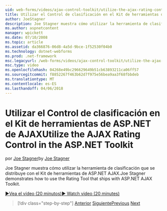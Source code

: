 ```yaml
---
uid: web-forms/videos/ajax-control-toolkit/utilize-the-ajax-rating-control-in-the-aspnet-toolkit
title: Utilizar el Control de clasificación en el Kit de herramientas de ASP.NET de AJAX | Documentos de Microsoft
author: JoeStagner
description: Joe Stagner muestra cómo utilizar la herramienta de clasificación que se distribuye con el Kit de herramientas de ASP.NET AJAX.
ms.author: aspnetcontent
manager: wpickett
ms.date: 07/10/2008
ms.topic: article
ms.assetid: da366876-06d8-4a5d-9bce-1f52530f04b0
ms.technology: dotnet-webforms
ms.prod: .net-framework
msc.legacyurl: /web-forms/videos/ajax-control-toolkit/utilize-the-ajax-rating-control-in-the-aspnet-toolkit
msc.type: video
ms.openlocfilehash: 04268e49bc296629649b51cb63893211ca06ff57
ms.sourcegitcommit: f8852267f463b62d7f975e56bea9aa3f68fbbdeb
ms.translationtype: MT
ms.contentlocale: es-ES
ms.lasthandoff: 04/06/2018
---
```

<a name="utilize-the-ajax-rating-control-in-the-aspnet-toolkit"></a><span data-ttu-id="5a743-103">Utilizar el Control de clasificación en el Kit de herramientas de ASP.NET de AJAX</span><span class="sxs-lookup"><span data-stu-id="5a743-103">Utilize the AJAX Rating Control in the ASP.NET Toolkit</span></span>
====================
<span data-ttu-id="5a743-104">por [Joe Stagner](https://github.com/JoeStagner)</span><span class="sxs-lookup"><span data-stu-id="5a743-104">by [Joe Stagner](https://github.com/JoeStagner)</span></span>

<span data-ttu-id="5a743-105">Joe Stagner muestra cómo utilizar la herramienta de clasificación que se distribuye con el Kit de herramientas de ASP.NET AJAX.</span><span class="sxs-lookup"><span data-stu-id="5a743-105">Joe Stagner demonstrates how to use the Rating Tool that ships with ASP.NET AJAX Toolkit.</span></span>

[<span data-ttu-id="5a743-106">&#9654;Vea el vídeo (20 minutos)</span><span class="sxs-lookup"><span data-stu-id="5a743-106">&#9654; Watch video (20 minutes)</span></span>](https://channel9.msdn.com/Blogs/ASP-NET-Site-Videos/utilize-the-ajax-rating-control-in-the-aspnet-toolkit)

> [!div class="step-by-step"]
> <span data-ttu-id="5a743-107">[Anterior](how-do-i-the-ajax-toolkit-reorder-control.md)
> [Siguiente](control-extenders.md)</span><span class="sxs-lookup"><span data-stu-id="5a743-107">[Previous](how-do-i-the-ajax-toolkit-reorder-control.md)
[Next](control-extenders.md)</span></span>
